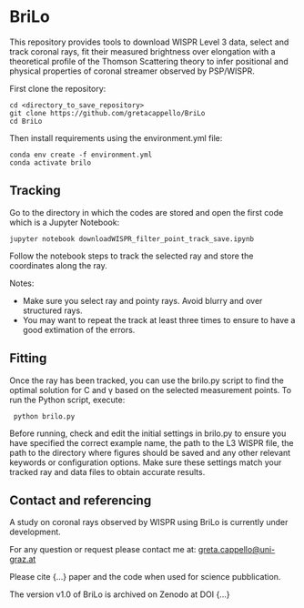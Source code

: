 # BriLo
This repository provides tools to download WISPR Level 3 data, select and track coronal rays, fit their measured brightness over elongation with a theoretical profile of the Thomson Scattering theory to infer positional and physical properties of coronal streamer observed by PSP/WISPR.

First clone the repository:

    cd <directory_to_save_repository>
    git clone https://github.com/gretacappello/BriLo
    cd BriLo
   
Then install requirements using the environment.yml file:

    conda env create -f environment.yml
    conda activate brilo


Tracking
-----
Go to the directory in which the codes are stored and open the first code which is a Jupyter Notebook:

    jupyter notebook downloadWISPR_filter_point_track_save.ipynb

Follow the notebook steps to track the selected ray and store the coordinates along the ray.

Notes:
- Make sure you select ray and pointy rays. Avoid blurry and over structured rays.
- You may want to repeat the track at least three times to ensure to have a good extimation of the errors.

Fitting
-----
Once the ray has been tracked, you can use the brilo.py script to find the optimal solution for C and γ based on the selected measurement points. To run the Python script, execute:

     python brilo.py

Before running, check and edit the initial settings in brilo.py to ensure you have specified the correct example name, the path to the L3 WISPR file, the path to the directory where figures should be saved and any other relevant keywords or configuration options. Make sure these settings match your tracked ray and data files to obtain accurate results.


Contact and referencing
-----
A study on coronal rays observed by WISPR using BriLo is currently under development.

For any question or request please contact me at: greta.cappello@uni-graz.at 

Please cite {...} paper and the code when used for science pubblication.

The version v1.0 of BriLo is archived on Zenodo at DOI {...}


